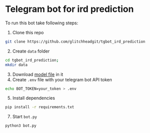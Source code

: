 # Telegram bot for ird prediction

To run this bot take following steps:

1. Clone this repo

```bash
git clone https://github.com/glitchheadgit/tgbot_ird_prediction
```

2. Create `data` folder

```bash
cd tgbot_ird_prediction;
mkdir data
```

3. Download [model file](https://drive.google.com/file/d/1rESkF6b0fyyaGn-Wk-0zP8dIXlc4RiTk) in it
4. Create `.env` file with your telegram bot API token
```bash
echo BOT_TOKEN=your_token > .env
```
5. Install dependencies
```bash
pip install -r requirements.txt
```
7. Start `bot.py`
```bash
python3 bot.py
```
